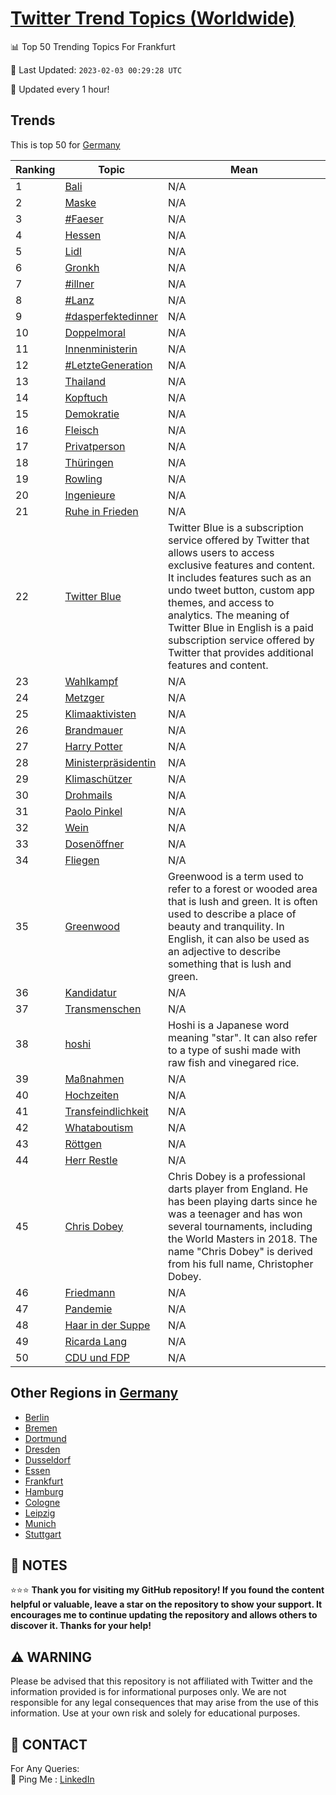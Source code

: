 [Twitter Trend Topics (Worldwide)](https://github.com/ErcinDedeoglu/Twitter-Trend-Topics)
==========


📊 Top 50 Trending Topics For Frankfurt

📆 Last Updated: `2023-02-03 00:29:28 UTC`

🔧 Updated every 1 hour!


## Trends

This is top 50 for [Germany](</Germany>)

| Ranking | Topic | Mean |
| ------- | ------------ | ------------ |
| 1 | [Bali](http://twitter.com/search?q=Bali) | N/A |
| 2 | [Maske](http://twitter.com/search?q=Maske) | N/A |
| 3 | [#Faeser](http://twitter.com/search?q=%23Faeser) | N/A |
| 4 | [Hessen](http://twitter.com/search?q=Hessen) | N/A |
| 5 | [Lidl](http://twitter.com/search?q=Lidl) | N/A |
| 6 | [Gronkh](http://twitter.com/search?q=Gronkh) | N/A |
| 7 | [#illner](http://twitter.com/search?q=%23illner) | N/A |
| 8 | [#Lanz](http://twitter.com/search?q=%23Lanz) | N/A |
| 9 | [#dasperfektedinner](http://twitter.com/search?q=%23dasperfektedinner) | N/A |
| 10 | [Doppelmoral](http://twitter.com/search?q=Doppelmoral) | N/A |
| 11 | [Innenministerin](http://twitter.com/search?q=Innenministerin) | N/A |
| 12 | [#LetzteGeneration](http://twitter.com/search?q=%23LetzteGeneration) | N/A |
| 13 | [Thailand](http://twitter.com/search?q=Thailand) | N/A |
| 14 | [Kopftuch](http://twitter.com/search?q=Kopftuch) | N/A |
| 15 | [Demokratie](http://twitter.com/search?q=Demokratie) | N/A |
| 16 | [Fleisch](http://twitter.com/search?q=Fleisch) | N/A |
| 17 | [Privatperson](http://twitter.com/search?q=Privatperson) | N/A |
| 18 | [Thüringen](http://twitter.com/search?q=Th%c3%bcringen) | N/A |
| 19 | [Rowling](http://twitter.com/search?q=Rowling) | N/A |
| 20 | [Ingenieure](http://twitter.com/search?q=Ingenieure) | N/A |
| 21 | [Ruhe in Frieden](http://twitter.com/search?q=Ruhe+in+Frieden) | N/A |
| 22 | [Twitter Blue](http://twitter.com/search?q=Twitter+Blue) | Twitter Blue is a subscription service offered by Twitter that allows users to access exclusive features and content. It includes features such as an undo tweet button, custom app themes, and access to analytics. The meaning of Twitter Blue in English is a paid subscription service offered by Twitter that provides additional features and content. |
| 23 | [Wahlkampf](http://twitter.com/search?q=Wahlkampf) | N/A |
| 24 | [Metzger](http://twitter.com/search?q=Metzger) | N/A |
| 25 | [Klimaaktivisten](http://twitter.com/search?q=Klimaaktivisten) | N/A |
| 26 | [Brandmauer](http://twitter.com/search?q=Brandmauer) | N/A |
| 27 | [Harry Potter](http://twitter.com/search?q=Harry+Potter) | N/A |
| 28 | [Ministerpräsidentin](http://twitter.com/search?q=Ministerpr%c3%a4sidentin) | N/A |
| 29 | [Klimaschützer](http://twitter.com/search?q=Klimasch%c3%bctzer) | N/A |
| 30 | [Drohmails](http://twitter.com/search?q=Drohmails) | N/A |
| 31 | [Paolo Pinkel](http://twitter.com/search?q=Paolo+Pinkel) | N/A |
| 32 | [Wein](http://twitter.com/search?q=Wein) | N/A |
| 33 | [Dosenöffner](http://twitter.com/search?q=Dosen%c3%b6ffner) | N/A |
| 34 | [Fliegen](http://twitter.com/search?q=Fliegen) | N/A |
| 35 | [Greenwood](http://twitter.com/search?q=Greenwood) | Greenwood is a term used to refer to a forest or wooded area that is lush and green. It is often used to describe a place of beauty and tranquility. In English, it can also be used as an adjective to describe something that is lush and green. |
| 36 | [Kandidatur](http://twitter.com/search?q=Kandidatur) | N/A |
| 37 | [Transmenschen](http://twitter.com/search?q=Transmenschen) | N/A |
| 38 | [hoshi](http://twitter.com/search?q=hoshi) | Hoshi is a Japanese word meaning "star". It can also refer to a type of sushi made with raw fish and vinegared rice. |
| 39 | [Maßnahmen](http://twitter.com/search?q=Ma%c3%9fnahmen) | N/A |
| 40 | [Hochzeiten](http://twitter.com/search?q=Hochzeiten) | N/A |
| 41 | [Transfeindlichkeit](http://twitter.com/search?q=Transfeindlichkeit) | N/A |
| 42 | [Whataboutism](http://twitter.com/search?q=Whataboutism) | N/A |
| 43 | [Röttgen](http://twitter.com/search?q=R%c3%b6ttgen) | N/A |
| 44 | [Herr Restle](http://twitter.com/search?q=Herr+Restle) | N/A |
| 45 | [Chris Dobey](http://twitter.com/search?q=Chris+Dobey) | Chris Dobey is a professional darts player from England. He has been playing darts since he was a teenager and has won several tournaments, including the World Masters in 2018. The name "Chris Dobey" is derived from his full name, Christopher Dobey. |
| 46 | [Friedmann](http://twitter.com/search?q=Friedmann) | N/A |
| 47 | [Pandemie](http://twitter.com/search?q=Pandemie) | N/A |
| 48 | [Haar in der Suppe](http://twitter.com/search?q=Haar+in+der+Suppe) | N/A |
| 49 | [Ricarda Lang](http://twitter.com/search?q=Ricarda+Lang) | N/A |
| 50 | [CDU und FDP](http://twitter.com/search?q=CDU+und+FDP) | N/A |



## Other Regions in [Germany](</Germany>)

* [Berlin](</Germany/Berlin.md>)
* [Bremen](</Germany/Bremen.md>)
* [Dortmund](</Germany/Dortmund.md>)
* [Dresden](</Germany/Dresden.md>)
* [Dusseldorf](</Germany/Dusseldorf.md>)
* [Essen](</Germany/Essen.md>)
* [Frankfurt](</Germany/Frankfurt.md>)
* [Hamburg](</Germany/Hamburg.md>)
* [Cologne](</Germany/Cologne.md>)
* [Leipzig](</Germany/Leipzig.md>)
* [Munich](</Germany/Munich.md>)
* [Stuttgart](</Germany/Stuttgart.md>)



## 📝 NOTES

⭐⭐⭐ **Thank you for visiting my GitHub repository! If you found the content helpful or valuable, leave a star on the repository to show your support. It encourages me to continue updating the repository and allows others to discover it. Thanks for your help!**


## ⚠️ WARNING

Please be advised that this repository is not affiliated with Twitter and the information provided is for informational purposes only. We are not responsible for any legal consequences that may arise from the use of this information. Use at your own risk and solely for educational purposes.


## 📨 CONTACT

 For Any Queries:  
            🏓 Ping Me : [LinkedIn](https://www.linkedin.com/in/ercindedeoglu/)
